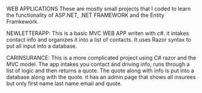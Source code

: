<bold>WEB APPLICATIONS</bold>
These are mostly small projects that I coded to learn the functionality of ASP.NET, .NET FRAMEWORK and the Entity Framkework.

NEWLETTERAPP: This is a basic MVC WEB APP writen with c#. it intakes contact info and organizes it into a list of contacts. It uses Razor syntax to put all input into a database.

CARINSURANCE: This is a more complicated project using C# razor and the MVC model. The app intakes you contact and driving info, runs through a list of logic and then returns a quote. The quote along with info is put into a database along with the quote. it has an admin page that shows all insurees but only first name last name email and quote.
